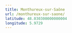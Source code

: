 ```yaml
---
title: Monthureux-sur-Saône
url: /monthureux-sur-saone/
latitude: 48.030300000000004
longitude: 5.9729
---
```

